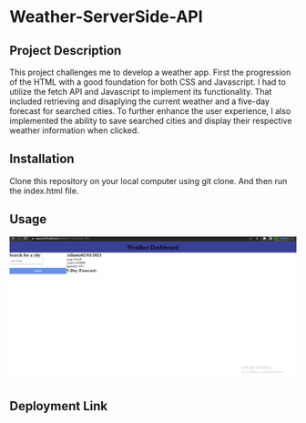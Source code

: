 # Weather-ServerSide-API
## Project Description
This project challenges me to develop a weather app. First the progression of the HTML with a good foundation for both CSS and Javascript. I had to utilize the fetch API and Javascript to implement its functionality. That included retrieving and disaplying the current weather and a five-day forecast for searched cities. To further enhance the user experience, I also implemented the ability to save searched cities and display their respective weather information when clicked. 

## Installation

Clone this repository on your local computer using git clone. And then run the index.html file.

## Usage 
![Weather-ServerSide-API](/weather.png)

## Deployment Link

